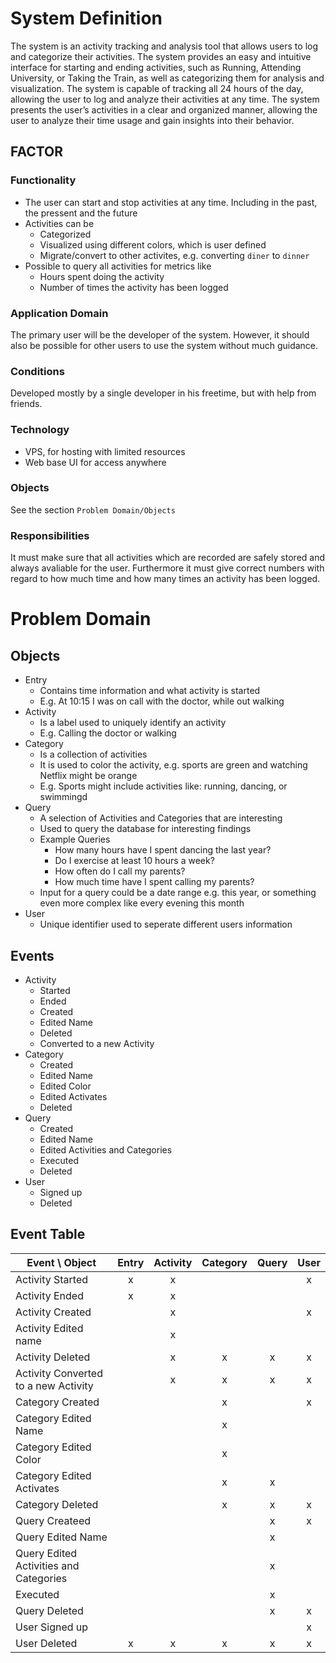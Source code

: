 
# System Definition 
The system is an activity tracking and analysis tool that allows users to log and categorize their activities. The system provides an easy and intuitive interface for starting and ending activities, such as Running, Attending University, or Taking the Train, as well as categorizing them for analysis and visualization. The system is capable of tracking all 24 hours of the day, allowing the user to log and analyze their activities at any time. The system presents the user’s activities in a clear and organized manner, allowing the user to analyze their time usage and gain insights into their behavior.

## FACTOR
### Functionality
- The user can start and stop activities at any time. Including in the past, the pressent and the future
- Activities can be 
  - Categorized
  - Visualized using different colors, which is user defined
  - Migrate/convert to other activites, e.g. converting `diner` to `dinner` 
- Possible to query all activities for metrics like 
  - Hours spent doing the activity
  - Number of times the activity has been logged
### Application Domain
The primary user will be the developer of the system.
However, it should also be possible for other users to use the system without much guidance.
### Conditions
Developed mostly by a single developer in his freetime, but with help from friends.
### Technology
- VPS, for hosting with limited resources 
- Web base UI for access anywhere
### Objects
See the section `Problem Domain/Objects`
### Responsibilities 
It must make sure that all activities which are recorded are safely stored and always avaliable for the user. 
Furthermore it must give correct numbers with regard to how much time and how many times an activity has been logged.


# Problem Domain
## Objects
- Entry
  - Contains time information and what activity is started
  - E.g. At 10:15 I was on call with the doctor, while out walking
- Activity
  - Is a label used to uniquely identify an activity 
  - E.g. Calling the doctor or walking 
- Category
  - Is a collection of activities
  - It is used to color the activity, e.g. sports are green and watching Netflix might be orange
  - E.g. Sports might include activities like: running, dancing, or swimmingd
- Query 
  - A selection of Activities and Categories that are interesting 
  - Used to query the database for interesting findings 
  - Example Queries
	  - How many hours have I spent dancing the last year? 
	  - Do I exercise at least 10 hours a week?
	  - How often do I call my parents?
	  - How much time have I spent calling my parents?
  - Input for a query could be a date range e.g. this year, or something even more complex like every evening this month
- User
  - Unique identifier used to seperate different users information

## Events 
- Activity 
  - Started
  - Ended
  - Created
  - Edited Name
  - Deleted
  - Converted to a new Activity
- Category
  - Created
  - Edited Name
  - Edited Color
  - Edited Activates
  - Deleted
- Query
  - Created
  - Edited Name
  - Edited Activities and Categories 
  - Executed 
  - Deleted
- User
  - Signed up
  - Deleted

## Event Table
| Event \ Object                         | Entry | Activity | Category | Query | User |
| --------------                         | :-:   | :-:      | :-:      | :-:   | :-:  |
| Activity Started                       | x     | x        |          |       | x    |
| Activity Ended                         | x     | x        |          |       |      |
| Activity Created                       |       | x        |          |       | x    |
| Activity Edited name                   |       | x        |          |       |      |
| Activity Deleted                       |       | x        | x        | x     | x    |
| Activity Converted to a new Activity   |       | x        | x        | x     | x    |
| Category Created                       |       |          | x        |       | x    |
| Category Edited Name                   |       |          | x        |       |      |
| Category Edited Color                  |       |          | x        |       |      |
| Category Edited Activates              |       |          | x        | x     |      |
| Category Deleted                       |       |          | x        | x     | x    |
| Query Createed                         |       |          |          | x     | x    |
| Query Edited Name                      |       |          |          | x     |      |
| Query Edited Activities and Categories |       |          |          | x     |      |
| Executed                               |       |          |          | x     |      |
| Query Deleted                          |       |          |          | x     | x    |
| User Signed up                         |       |          |          |       | x    |
| User Deleted                           | x     | x        | x        | x     | x    |